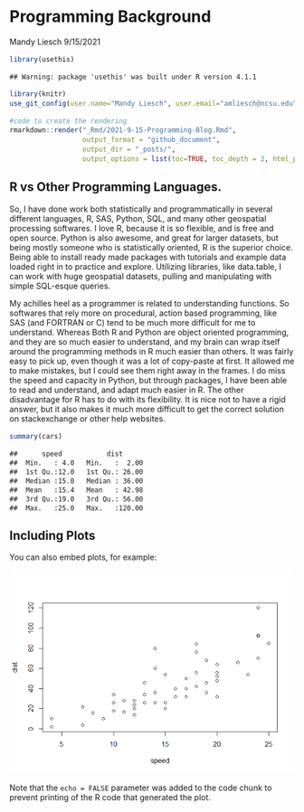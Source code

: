 Programming Background
================
Mandy Liesch
9/15/2021

``` r
library(usethis)
```

    ## Warning: package 'usethis' was built under R version 4.1.1

``` r
library(knitr)
use_git_config(user.name="Mandy Liesch", user.email="amliesch@ncsu.edu")
```

``` r
#code to create the rendering
rmarkdown::render("_Rmd/2021-9-15-Programming-Blog.Rmd", 
                  output_format = "github_document", 
                  output_dir = "_posts/", 
                  output_options = list(toc=TRUE, toc_depth = 2, html_preview=FALSE))
```

## R vs Other Programming Languages.

So, I have done work both statistically and programmatically in several
different languages, R, SAS, Python, SQL, and many other geospatial
processing softwares. I love R, because it is so flexible, and is free
and open source. Python is also awesome, and great for larger datasets,
but being mostly someone who is statistically oriented, R is the
superior choice. Being able to install ready made packages with
tutorials and example data loaded right in to practice and explore.
Utilizing libraries, like data.table, I can work with huge geospatial
datasets, pulling and manipulating with simple SQL-esque queries.

My achilles heel as a programmer is related to understanding functions.
So softwares that rely more on procedural, action based programming,
like SAS (and FORTRAN or C) tend to be much more difficult for me to
understand. Whereas Both R and Python are object oriented programming,
and they are so much easier to understand, and my brain can wrap itself
around the programming methods in R much easier than others. It was
fairly easy to pick up, even though it was a lot of copy-paste at first.
It allowed me to make mistakes, but I could see them right away in the
frames. I do miss the speed and capacity in Python, but through
packages, I have been able to read and understand, and adapt much easier
in R. The other disadvantage for R has to do with its flexibility. It is
nice not to have a rigid answer, but it also makes it much more
difficult to get the correct solution on stackexchange or other help
websites.

``` r
summary(cars)
```

    ##      speed           dist       
    ##  Min.   : 4.0   Min.   :  2.00  
    ##  1st Qu.:12.0   1st Qu.: 26.00  
    ##  Median :15.0   Median : 36.00  
    ##  Mean   :15.4   Mean   : 42.98  
    ##  3rd Qu.:19.0   3rd Qu.: 56.00  
    ##  Max.   :25.0   Max.   :120.00

## Including Plots

You can also embed plots, for example:

![](2021-9-15-Programming-Blog_files/figure-gfm/pressure-1.png)<!-- -->

Note that the `echo = FALSE` parameter was added to the code chunk to
prevent printing of the R code that generated the plot.
